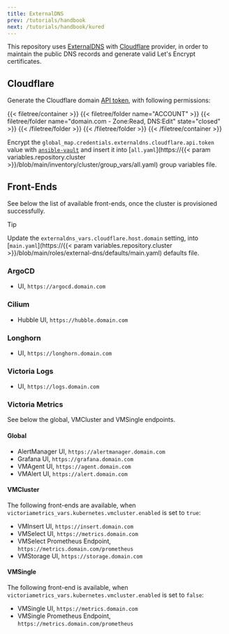 ```yaml
---
title: ExternalDNS
prev: /tutorials/handbook
next: /tutorials/handbook/kured
---
```


This repository uses [ExternalDNS](https://github.com/kubernetes-sigs/external-dns) with [Cloudflare](https://www.cloudflare.com) provider, in order to maintain the public DNS records and generate valid Let's Encrypt certificates.

<!--more-->

## Cloudflare

Generate the Cloudflare domain [API token](https://developers.cloudflare.com/fundamentals/api/get-started/create-token/), with following permissions:

{{< filetree/container >}}
  {{< filetree/folder name="ACCOUNT" >}}
    {{< filetree/folder name="domain.com - Zone:Read, DNS:Edit" state="closed" >}}
    {{< /filetree/folder >}}
  {{< /filetree/folder >}}
{{< /filetree/container >}}

Encrypt the `global_map.credentials.externaldns.cloudflare.api.token` value with [`ansible-vault`](/k3s-cluster/tutorials/handbook/ansible/#vault) and insert it into 
[`all.yaml`](https://{{< param variables.repository.cluster >}}/blob/main/inventory/cluster/group_vars/all.yaml) group variables file.

## Front-Ends

See below the list of available front-ends, once the cluster is provisioned successfully.

> [!TIP]
> Update the `externaldns_vars.cloudflare.host.domain` setting, into [`main.yaml`](https://{{< param variables.repository.cluster >}}/blob/main/roles/external-dns/defaults/main.yaml) defaults file.

### ArgoCD

- UI, `https://argocd.domain.com`

### Cilium

- Hubble UI, `https://hubble.domain.com`

### Longhorn

- UI, `https://longhorn.domain.com`

### Victoria Logs

- UI, `https://logs.domain.com`

### Victoria Metrics

See below the global, VMCluster and VMSingle endpoints.

#### Global

- AlertManager UI, `https://alertmanager.domain.com`
- Grafana UI, `https://grafana.domain.com`
- VMAgent UI, `https://agent.domain.com`
- VMAlert UI, `https://alert.domain.com`

#### VMCluster

The following front-ends are available, when `victoriametrics_vars.kubernetes.vmcluster.enabled` is set to `true`:

- VMInsert UI, `https://insert.domain.com`
- VMSelect UI, `https://metrics.domain.com`
- VMSelect Prometheus Endpoint, `https://metrics.domain.com/prometheus`
- VMStorage UI, `https://storage.domain.com`

#### VMSingle

The following front-end is available, when `victoriametrics_vars.kubernetes.vmcluster.enabled` is set to `false`:

- VMSingle UI, `https://metrics.domain.com`
- VMSingle Prometheus Endpoint, `https://metrics.domain.com/prometheus`
